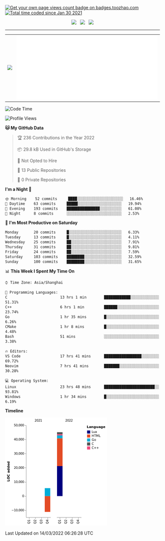 <p align="left">  
<a href="https://badges.toozhao.com/stats/01FQP76TP6ZBNKKYXKKWX9BGJ8"><img src="https://badges.toozhao.com/badges/01FQP76TP6ZBNKKYXKKWX9BGJ8/blue.svg" alt="Get your own page views count badge on badges.toozhao.com" /></a>
<a href="https://wakatime.com/@4b53d00f-9d2e-4966-822f-ea918cbec9e7"><img src="https://wakatime.com/badge/user/4b53d00f-9d2e-4966-822f-ea918cbec9e7.svg" alt="Total time coded since Jan 30 2021" /></a>
</p>


<p align="center">
<a href="#!"><img src="https://img.shields.io/badge/Editor-Neovim-303030?style=flat-square&logo=Neovim"></a>
&nbsp;
<a href="#!"><img src="https://img.shields.io/badge/Goland-303030?style=flat-square&logo=Goland"></a>
&nbsp;
<a href="#!"><img src="https://img.shields.io/badge/Browser-Chrome-303030?style=flat-square&logo=google-chrome"></a>
</p>

---

<table>
<tr>
<td><a href="#!"><img src="https://github-readme-stats.vercel.app/api/top-langs/?username=isther&exclude_repo=isther.github.io&langs_count=6&layout=compact&theme=cobalt&hide_border=true" /></a></td>
<td><a href="#!"><img src="./calendar.svg" ></a></td>
</tr>
</table>

<!--START_SECTION:waka-->
![Code Time](http://img.shields.io/badge/Code%20Time-752%20hrs%2037%20mins-blue)

![Profile Views](http://img.shields.io/badge/Profile%20Views-23-blue)

**🐱 My GitHub Data** 

> 🏆 236 Contributions in the Year 2022
 > 
> 📦 29.8 kB Used in GitHub's Storage 
 > 
> 🚫 Not Opted to Hire
 > 
> 📜 13 Public Repositories 
 > 
> 🔑 0 Private Repositories  
 > 
**I'm a Night 🦉** 

```text
🌞 Morning    52 commits     ████░░░░░░░░░░░░░░░░░░░░░   16.46% 
🌆 Daytime    63 commits     █████░░░░░░░░░░░░░░░░░░░░   19.94% 
🌃 Evening    193 commits    ███████████████░░░░░░░░░░   61.08% 
🌙 Night      8 commits      ░░░░░░░░░░░░░░░░░░░░░░░░░   2.53%

```
📅 **I'm Most Productive on Saturday** 

```text
Monday       20 commits     █░░░░░░░░░░░░░░░░░░░░░░░░   6.33% 
Tuesday      13 commits     █░░░░░░░░░░░░░░░░░░░░░░░░   4.11% 
Wednesday    25 commits     ██░░░░░░░░░░░░░░░░░░░░░░░   7.91% 
Thursday     31 commits     ██░░░░░░░░░░░░░░░░░░░░░░░   9.81% 
Friday       24 commits     ██░░░░░░░░░░░░░░░░░░░░░░░   7.59% 
Saturday     103 commits    ████████░░░░░░░░░░░░░░░░░   32.59% 
Sunday       100 commits    ████████░░░░░░░░░░░░░░░░░   31.65%

```


📊 **This Week I Spent My Time On** 

```text
⌚︎ Time Zone: Asia/Shanghai

💬 Programming Languages: 
C                        13 hrs 1 min        ████████████░░░░░░░░░░░░░   51.31% 
C++                      6 hrs 1 min         ██████░░░░░░░░░░░░░░░░░░░   23.74% 
Go                       1 hr 35 mins        █░░░░░░░░░░░░░░░░░░░░░░░░   6.26% 
CMake                    1 hr 8 mins         █░░░░░░░░░░░░░░░░░░░░░░░░   4.48% 
Bash                     51 mins             ░░░░░░░░░░░░░░░░░░░░░░░░░   3.38%

🔥 Editors: 
VS Code                  17 hrs 41 mins      █████████████████░░░░░░░░   69.72% 
Neovim                   7 hrs 41 mins       ███████░░░░░░░░░░░░░░░░░░   30.28%

💻 Operating System: 
Linux                    23 hrs 48 mins      ███████████████████████░░   93.81% 
Windows                  1 hr 34 mins        █░░░░░░░░░░░░░░░░░░░░░░░░   6.19%

```

**Timeline**

![Chart not found](https://raw.githubusercontent.com/isther/isther/master/charts/bar_graph.png) 


 Last Updated on 14/03/2022 06:26:28 UTC
<!--END_SECTION:waka-->